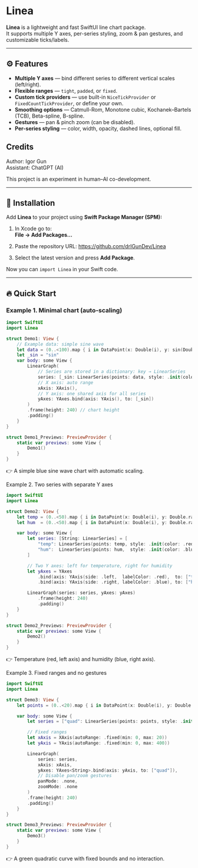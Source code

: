 # Linea

**Linea** is a lightweight and fast SwiftUI line chart package.  
It supports multiple Y axes, per-series styling, zoom & pan gestures, and customizable ticks/labels.

---

## ⚙️ Features

- **Multiple Y axes** — bind different series to different vertical scales (left/right).  
- **Flexible ranges** — `tight`, `padded`, or `fixed`.  
- **Custom tick providers** — use built-in `NiceTickProvider` or `FixedCountTickProvider`, or define your own.  
- **Smoothing options** — Catmull-Rom, Monotone cubic, Kochanek–Bartels (TCB), Beta-spline, B-spline.  
- **Gestures** — pan & pinch zoom (can be disabled).  
- **Per-series styling** — color, width, opacity, dashed lines, optional fill.  

## Credits

Author: Igor Gun  
Assistant: ChatGPT (AI)  

This project is an experiment in human–AI co-development.

---

## 🚀 Installation

Add **Linea** to your project using **Swift Package Manager (SPM):**

1. In Xcode go to:  
   **File → Add Packages…**
2. Paste the repository URL: https://github.com/drIGunDev/Linea

3. Select the latest version and press **Add Package**.

Now you can `import Linea` in your Swift code.

---

## 🔥 Quick Start

### Example 1. Minimal chart (auto-scaling)
```swift
import SwiftUI
import Linea

struct Demo1: View {
    // Example data: simple sine wave
    let data = (0..<100).map { i in DataPoint(x: Double(i), y: sin(Double(i)/10)) }
    let _sin = "sin"
    var body: some View {
        LinearGraph(
            // Series are stored in a dictionary: key → LinearSeries
            series: [_sin: LinearSeries(points: data, style: .init(color: .blue))],
            // X axis: auto range
            xAxis: XAxis(),
            // Y axis: one shared axis for all series
            yAxes: YAxes.bind(axis: YAxis(), to: [_sin])
        )
        .frame(height: 240) // chart height
        .padding()
    }
}

struct Demo1_Previews: PreviewProvider {
    static var previews: some View {
        Demo1()
    }
}
```
👉 A simple blue sine wave chart with automatic scaling.

Example 2. Two series with separate Y axes
```swift
import SwiftUI
import Linea

struct Demo2: View {
    let temp = (0..<50).map { i in DataPoint(x: Double(i), y: Double.random(in: 15...30)) }
    let hum  = (0..<50).map { i in DataPoint(x: Double(i), y: Double.random(in: 40...70)) }

    var body: some View {
        let series: [String: LinearSeries] = [
            "temp": LinearSeries(points: temp, style: .init(color: .red, lineWidth: 2)),
            "hum":  LinearSeries(points: hum,  style: .init(color: .blue, lineWidth: 2))
        ]

        // Two Y axes: left for temperature, right for humidity
        let yAxes = YAxes
            .bind(axis: YAxis(side: .left,  labelColor: .red),  to: ["temp"])
            .bind(axis: YAxis(side: .right, labelColor: .blue), to: ["hum"])

        LinearGraph(series: series, yAxes: yAxes)
            .frame(height: 240)
            .padding()
    }
}

struct Demo2_Previews: PreviewProvider {
    static var previews: some View {
        Demo2()
    }
}
```
👉 Temperature (red, left axis) and humidity (blue, right axis).

Example 3. Fixed ranges and no gestures
```swift
import SwiftUI
import Linea

struct Demo3: View {
    let points = (0..<20).map { i in DataPoint(x: Double(i), y: Double(i * i)) }

    var body: some View {
        let series = ["quad": LinearSeries(points: points, style: .init(color: .green))]

        // Fixed ranges
        let xAxis = XAxis(autoRange: .fixed(min: 0, max: 20))
        let yAxis = YAxis(autoRange: .fixed(min: 0, max: 400))

        LinearGraph(
            series: series,
            xAxis: xAxis,
            yAxes: YAxes<String>.bind(axis: yAxis, to: ["quad"]),
            // Disable pan/zoom gestures
            panMode: .none,
            zoomMode: .none
        )
        .frame(height: 240)
        .padding()
    }
}

struct Demo3_Previews: PreviewProvider {
    static var previews: some View {
        Demo3()
    }
}
```
👉 A green quadratic curve with fixed bounds and no interaction.
